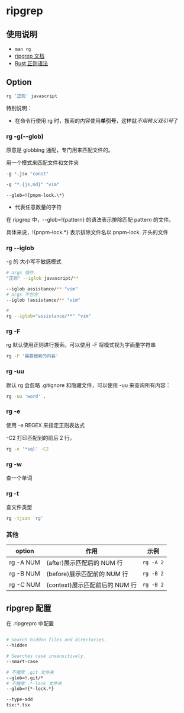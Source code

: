 # ripgrep

## 使用说明

- `man rg`
- [ripgrep 文档](https://github.com/BurntSushi/ripgrep/blob/master/GUIDE.md)
- [Rust 正则语法](https://docs.rs/regex/1.9.5/regex/#syntax)

## Option

```bash
rg '正则' javascript
```

特别说明：

- 在命令行使用 rg 时，搜索的内容使用**单引号**，这样就*不用转义双引号*了

### rg -g(--glob)

原意是 globbing 通配，专门用来匹配文件的。

用一个模式来匹配文件和文件夹

```bash
-g *.jsx "const"

-g "*.{js,md}" "vim"
```

`--glob=!{pnpm-lock.\*}`

- 代表任意数量的字符

在 ripgrep 中，--glob=!{pattern} 的语法表示排除匹配 pattern 的文件。

具体来说，!{pnpm-lock.\*} 表示排除文件名以 pnpm-lock. 开头的文件

### rg --iglob

-g 的 大小写不敏感模式

```bash
# args 插件
"正则" --iglob javascript/**

--iglob assistance/** "vim"
# args 不包含
--iglob !assistance/** "vim"

#
rg --iglob="assistance/**" "vim"
```

### rg -F

rg 默认使用正则进行搜索。可以使用 -F 将模式视为字面量字符串

```bash
rg -F '需要搜索的内容'
```

### rg -uu

默认 rg 会忽略 .gitignore 和隐藏文件，可以使用 -uu 来查询所有内容：

```bash
rg -uu 'word' .
```

### rg -e

使用 -e REGEX 来指定正则表达式

-C2 打印匹配到的前后 2 行。

```bash
rg -e '*sql' -C2
```

### rg -w

查一个单词

### rg -t

查文件类型

```bash
rg -tjson 'rg'

```

### 其他

| option    | 作用                           | 示例      |
| --------- | ------------------------------ | --------- |
| rg -A NUM | (after)展示匹配后的 NUM 行     | `rg -A 2` |
| rg -B NUM | (before)展示匹配前的 NUM 行    | `rg -B 2` |
| rg -C NUM | (context)展示匹配前后的 NUM 行 | `rg -B 2` |

## ripgrep 配置

在 .ripgreprc 中配置

```bash

# Search hidden files and directories.
--hidden

# Searches case insensitively.
--smart-case

# 不搜索 .git 文件夹
--glob=!.git/*
# 不搜索 .*-lock 文件夹
--glob=!{*-lock.*}

--type-add
tsx:*.tsx

```
